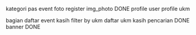 kategori pas event
foto register img_photo DONE
profile user
profile ukm


bagian daftar event kasih filter by ukm
daftar ukm kasih pencarian DONE
banner DONE
